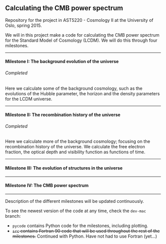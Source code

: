 ##	Calculating the CMB power spectrum
Repository for the project in AST5220 - Cosmology II at the University of Oslo, spring 2015.

We will in this project make a code for calculating the CMB power spectrum for the Standard Model of
Cosmology (LCDM). We will do this through four milestones. 
***
#### Milestone I: The background evolution of the universe
###### Completed
Here we calculate some of the background cosmology, such as the evolutions of the Hubble parameter,
the horizon and the density parameters for the LCDM universe.
***
#### Milestone II: The recombination history of the universe
###### Completed
Here we calculate more of the background cosmology; focusing on the
recombination history of the universe. We calculate the free electron fraction,
the optical depth and visibility function as functions of time.
***
#### Milestone III: The evolution of structures in the universe
***
#### Milestone IV: The CMB power spectrum
***

Description of the different milestones will be updated continuously.

To see the newest version of the code at any time, check the `dev-mac` branch:
* `pycode` contains Python code for the milestones, including plotting.
* ~~`src` contains Fortran 90 code that will be used throughout the rest of the milestones.~~
Continued with Python. Have not had to use Fortran (yet...)

